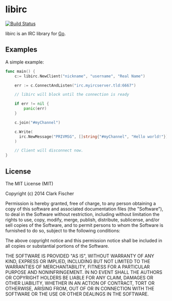 # libirc

[![Build Status](http://img.shields.io/travis/clarkf/libirc.svg)](https://travis-ci.org/clarkf/libirc)

libirc is an IRC library for [Go](http://golang.org/).

## Examples

A simple example:

```go
func main() {
    c:= libirc.NewClient("nickname", "username", "Real Name")

    err := c.ConnectAndListen("irc.myircserver.tld:6667")

    // libirc will block until the connection is ready

    if err != nil {
        panic(err)
    }

    c.join("#myChannel")

    c.Write(
      irc.NewMessage("PRIVMSG", []string{"#myChannel", "Hello world!"})
    )

    // Client will disconnect now.
}
```

## License

The MIT License (MIT)

Copyright (c) 2014 Clark Fischer

Permission is hereby granted, free of charge, to any person obtaining a
copy of this software and associated documentation files (the "Software"), to
deal in the Software without restriction, including without limitation the
rights to use, copy, modify, merge, publish, distribute, sublicense, and/or
sell copies of the Software, and to permit persons to whom the Software is
furnished to do so, subject to the following conditions:

The above copyright notice and this permission notice shall be included
in all copies or substantial portions of the Software.

THE SOFTWARE IS PROVIDED "AS IS", WITHOUT WARRANTY OF ANY KIND, EXPRESS
OR IMPLIED, INCLUDING BUT NOT LIMITED TO THE WARRANTIES OF MERCHANTABILITY,
FITNESS FOR A PARTICULAR PURPOSE AND NONINFRINGEMENT. IN NO EVENT SHALL
THE AUTHORS OR COPYRIGHT HOLDERS BE LIABLE FOR ANY CLAIM, DAMAGES OR OTHER
LIABILITY, WHETHER IN AN ACTION OF CONTRACT, TORT OR OTHERWISE, ARISING
FROM, OUT OF OR IN CONNECTION WITH THE SOFTWARE OR THE USE OR OTHER DEALINGS
IN THE SOFTWARE.
